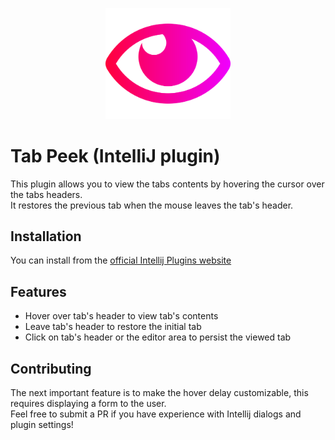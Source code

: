 <p align="center">
    <a href="https://plugins.jetbrains.com/plugin/14320-tab-peek">
        <img width="200" src="https://raw.githubusercontent.com/unlocomqx/intellij-tab-peek/master/resources/META-INF/pluginIcon.svg" />
    </a> 
</p>

# Tab Peek (IntelliJ plugin)

This plugin allows you to view the tabs contents by hovering the cursor over the tabs headers.  
It restores the previous tab when the mouse leaves the tab's header.


## Installation
You can install from the [official Intellij Plugins website](https://plugins.jetbrains.com/plugin/14320-tab-peek)

## Features
<ul>
    <li>Hover over tab's header to view tab's contents</li>
    <li>Leave tab's header to restore the initial tab</li>
    <li>Click on tab's header or the editor area to persist the viewed tab</li>
</ul>

## Contributing
The next important feature is to make the hover delay customizable, this requires displaying a form to the user.  
Feel free to submit a PR if you have experience with Intellij dialogs and plugin settings!
